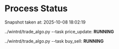 # Process Status

Snapshot taken at: 2025-10-08 18:02:19

../wintrd/trade_algo.py --task price_update: **RUNNING**

../wintrd/trade_algo.py --task buy_sell: **RUNNING**

